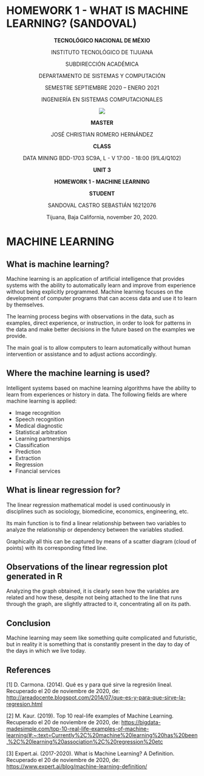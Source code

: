 # HOMEWORK 1 - WHAT IS MACHINE LEARNING? (SANDOVAL)

<div align="center">

**TECNOLÓGICO NACIONAL DE MÉXIO**

INSTITUTO TECNOLÓGICO DE TIJUANA

SUBDIRECCIÓN ACADÉMICA
 
DEPARTAMENTO DE SISTEMAS Y COMPUTACIÓN
 
SEMESTRE SEPTIEMBRE 2020 – ENERO 2021

INGENIERÍA EN SISTEMAS COMPUTACIONALES

 
 [![](https://upload.wikimedia.org/wikipedia/commons/2/2e/ITT.jpg)](https://upload.wikimedia.org/wikipedia/commons/2/2e/ITT.jpg)

**MASTER**

JOSÉ CHRISTIAN ROMERO HERNÁNDEZ

**CLASS**

DATA MINING
BDD-1703 SC9A, L - V 17:00 - 18:00 (91L4/Q102)

**UNIT 3**

**HOMEWORK 1 - MACHINE LEARNING**


**STUDENT**

SANDOVAL CASTRO SEBASTIÁN	16212076


Tijuana, Baja California, november 20, 2020.

</div>

# MACHINE LEARNING

## What is machine learning?

Machine learning is an application of artificial intelligence that provides systems with the ability to automatically learn and improve from experience without being explicitly programmed. Machine learning focuses on the development of computer programs that can access data and use it to learn by themselves.

The learning process begins with observations in the data, such as examples, direct experience, or instruction, in order to look for patterns in the data and make better decisions in the future based on the examples we provide.

The main goal is to allow computers to learn automatically without human intervention or assistance and to adjust actions accordingly.

## Where the machine learning is used?

Intelligent systems based on machine learning algorithms have the ability to learn from experiences or history in data. The following fields are where machine learning is applied:

- Image recognition
- Speech recognition
- Medical diagnostic
- Statistical arbitration
- Learning partnerships
- Classification
- Prediction
- Extraction
- Regression
- Financial services

## What is linear regression for?

The linear regression mathematical model is used continuously in disciplines such as sociology, biomedicine, economics, engineering, etc.

Its main function is to find a linear relationship between two variables to analyze the relationship or dependency between the variables studied.

Graphically all this can be captured by means of a scatter diagram (cloud of points) with its corresponding fitted line.

## Observations of the linear regression plot generated in R

Analyzing the graph obtained, it is clearly seen how the variables are related and how these, despite not being attached to the line that runs through the graph, are slightly attracted to it, concentrating all on its path.

## Conclusion

Machine learning may seem like something quite complicated and futuristic, but in reality it is something that is constantly present in the day to day of the days in which we live today.

## References

[1] D. Carmona. (2014). Qué es y para qué sirve la regresión lineal. Recuperado el 20 de noviembre de 2020, de:
http://areadocente.blogspot.com/2014/07/que-es-y-para-que-sirve-la-regresion.html 

[2] M. Kaur. (2019). Top 10 real-life examples of Machine Learning. Recuperado el 20 de noviembre de 2020, de:
https://bigdata-madesimple.com/top-10-real-life-examples-of-machine-learning/#:~:text=Currently%2C%20machine%20learning%20has%20been,%2C%20learning%20association%2C%20regression%20etc

[3] Expert.ai. (2017-2020). What is Machine Learning? A Definition. Recuperado el 20 de noviembre de 2020, de:
https://www.expert.ai/blog/machine-learning-definition/